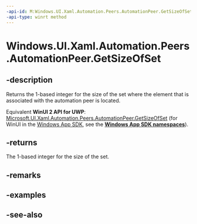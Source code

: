 ```yaml
---
-api-id: M:Windows.UI.Xaml.Automation.Peers.AutomationPeer.GetSizeOfSet
-api-type: winrt method
---
```


<!-- Method syntax
public int GetSizeOfSet()
-->

# Windows.UI.Xaml.Automation.Peers.AutomationPeer.GetSizeOfSet

## -description
Returns the 1-based integer for the size of the set where the element that is associated with the automation peer is located.

Equivalent **WinUI 2 API for UWP**: [Microsoft.UI.Xaml.Automation.Peers.AutomationPeer.GetSizeOfSet](/windows/winui/api/microsoft.ui.xaml.automation.peers.automationpeer.getsizeofset) (for WinUI in the [Windows App SDK](/windows/apps/windows-app-sdk/), see the **[Windows App SDK namespaces](/windows/windows-app-sdk/api/winrt/)**).

## -returns
The 1-based integer for the size of the set.

## -remarks

## -examples

## -see-also
